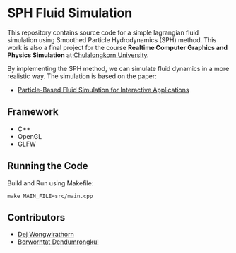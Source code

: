 # SPH Fluid Simulation

This repository contains source code for a simple lagrangian fluid simulation using Smoothed Particle Hydrodynamics (SPH) method. This work is also a final project for the course **Realtime Computer Graphics and Physics Simulation** at [Chulalongkorn University](https://chula.ac.th).

By implementing the SPH method, we can simulate fluid dynamics in a more realistic way. The simulation is based on the paper:

- [Particle-Based Fluid Simulation for Interactive Applications](https://matthias-research.github.io/pages/publications/sca03.pdf)

## Framework

- C++
- OpenGL
- GLFW

## Running the Code

Build and Run using Makefile:

```
make MAIN_FILE=src/main.cpp
```

## Contributors

- [Dej Wongwirathorn](https://github.com/kyrov)
- [Borworntat Dendumrongkul](https://github.com/mastericez)
